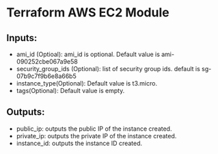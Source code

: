 # Terraform AWS EC2 Module

## Inputs:

* ami_id (Optioal): ami_id is optional. Default value is ami-090252cbe067a9e58
* security_group_ids (Optional): list of security group ids. default is sg-07b9c7f9b6e8a66b5
* instance_type(Optional): Default value is t3.micro.
* tags(Optional): Default value is empty.

## Outputs:

* public_ip: outputs the public IP of the instance created.
* private_ip: outputs the private IP of the instance created.
* instance_id: outputs the instance ID created.